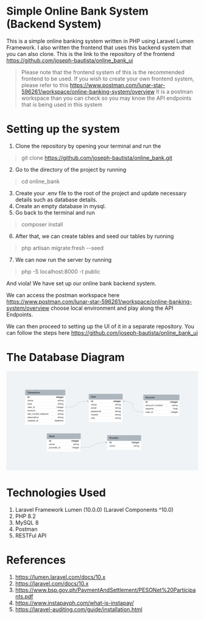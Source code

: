 # Simple Online Bank System (Backend System)
This is a simple online banking system written in PHP using Laravel Lumen Framework. I also written the frontend that uses this backend system that you can also clone. This is the link to the repository of the frontend https://github.com/joseph-bautista/online_bank_ui

> Please note that the frontend system of this is the recommended frontend to be used. If you wish to create your own frontend system, please refer to this https://www.postman.com/lunar-star-596261/workspace/online-banking-system/overview It is a postman workspace than you can check so you may know the API endpoints that is being used in this system 

# Setting up the system
1. Clone the repository by opening your terminal and run the 
> git clone https://github.com/joseph-bautista/online_bank.git 
2. Go to the directory of the project by running
> cd online_bank 
3. Create your .env file to the root of the project and update necessary details such as database details.
4. Create an empty database in mysql.
5. Go back to the terminal and run 
> composer install 
6. After that, we can create tables and seed our tables by running
> php artisan migrate:fresh --seed 
7. We can now run the server by running
> php -S localhost:8000 -t public 

And viola! We have set up our online bank backend system. 

We can access the postman workspace here https://www.postman.com/lunar-star-596261/workspace/online-banking-system/overview choose local environment and play along the API Endpoints. 

We can then proceed to setting up the UI of it in a separate repository. You can follow the steps here https://github.com/joseph-bautista/online_bank_ui 


# The Database Diagram
![alt text](https://github.com/joseph-bautista/online_bank/blob/master/online_banking.png?raw=true)


# Technologies Used

1. Laravel Framework Lumen (10.0.0) (Laravel Components ^10.0)
2. PHP 8.2
3. MySQL 8
4. Postman
5. RESTFul API

# References
1. https://lumen.laravel.com/docs/10.x
2. https://laravel.com/docs/10.x
3. https://www.bsp.gov.ph/PaymentAndSettlement/PESONet%20Participants.pdf
4. https://www.instapayph.com/what-is-instapay/
5. https://laravel-auditing.com/guide/installation.html